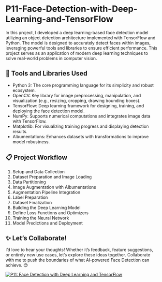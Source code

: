 # P11-Face-Detection-with-Deep-Learning-and-TensorFlow

In this project, I developed a deep learning-based face detection model utilizing an object detection architecture implemented with TensorFlow and Python. The model is designed to accurately detect faces within images, leveraging powerful tools and libraries to ensure efficient performance. This project serves as an application of modern deep learning techniques to solve real-world problems in computer vision.

## 🔧 Tools and Libraries Used
- Python 3: The core programming language for its simplicity and robust ecosystem.
- OpenCV: Key library for image preprocessing, manipulation, and visualization (e.g., resizing, cropping, drawing bounding boxes).
- TensorFlow: Deep learning framework for designing, training, and deploying the face detection model.
- NumPy: Supports numerical computations and integrates image data with TensorFlow.
- Matplotlib: For visualizing training progress and displaying detection results.
- Albumentations: Enhances datasets with transformations to improve model robustness.

## 📋 Project Workflow
1. Setup and Data Collection
2. Dataset Preparation and Image Loading
3. Data Partitioning
4. Image Augmentation with Albumentations
5. Augmentation Pipeline Integration
6. Label Preparation
7. Dataset Finalization
8. Building the Deep Learning Model
9. Define Loss Functions and Optimizers
10. Training the Neural Network
11. Model Predictions and Deployment

## ✨ Let’s Collaborate!
I’d love to hear your thoughts! Whether it’s feedback, feature suggestions, or entirely new use cases, let’s explore these ideas together. Collaborate with me to push the boundaries of what AI-powered Face Detection can achieve. 😊

[![P11: Face Detection with Deep Learning and TensorFlow](https://img.youtube.com/vi/tdFxTwQE8QU/0.jpg)](https://youtu.be/tdFxTwQE8QU)
